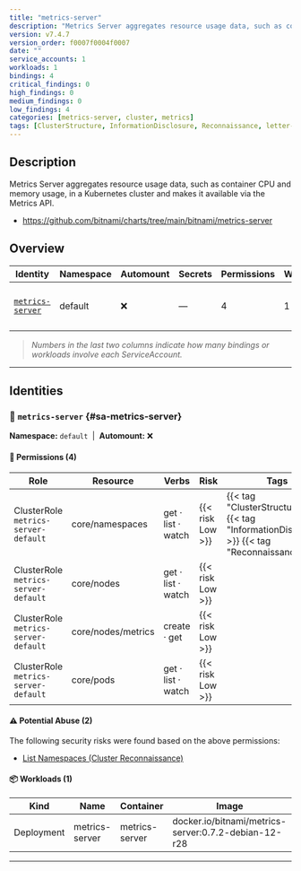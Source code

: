 ```yaml
---
title: "metrics-server"
description: "Metrics Server aggregates resource usage data, such as container CPU and memory usage, in a Kubernetes cluster and makes it available via the Metrics API."
version: v7.4.7
version_order: f0007f0004f0007
date: ""
service_accounts: 1
workloads: 1
bindings: 4
critical_findings: 0
high_findings: 0
medium_findings: 0
low_findings: 4
categories: [metrics-server, cluster, metrics]
tags: [ClusterStructure, InformationDisclosure, Reconnaissance, letter-M]
---
```


## Description

Metrics Server aggregates resource usage data, such as container CPU and memory usage, in a Kubernetes cluster and makes it available via the Metrics API.

- https://github.com/bitnami/charts/tree/main/bitnami/metrics-server

## Overview

| Identity                               | Namespace | Automount | Secrets | Permissions | Workloads | Risk               |
| -------------------------------------- | --------- | --------- | ------- | ----------- | --------- | ------------------ |
| [`metrics-server`](#sa-metrics-server) | default   | ❌        | —       | 4           | 1         | {{< risk "Low" >}} |

> _Numbers in the last two columns indicate how many bindings or workloads involve each ServiceAccount._

---

## Identities

### 🤖 `metrics-server` {#sa-metrics-server}

**Namespace:** `default`  |  **Automount:** ❌

#### 🔑 Permissions (4)

| Role                                 | Resource           | Verbs              | Risk             | Tags                                                                                            |
| ------------------------------------ | ------------------ | ------------------ | ---------------- | ----------------------------------------------------------------------------------------------- |
| ClusterRole `metrics-server-default` | core/namespaces    | get · list · watch | {{< risk Low >}} | {{< tag "ClusterStructure" >}} {{< tag "InformationDisclosure" >}} {{< tag "Reconnaissance" >}} |
| ClusterRole `metrics-server-default` | core/nodes         | get · list · watch | {{< risk Low >}} |                                                                                                 |
| ClusterRole `metrics-server-default` | core/nodes/metrics | create · get       | {{< risk Low >}} |                                                                                                 |
| ClusterRole `metrics-server-default` | core/pods          | get · list · watch | {{< risk Low >}} |                                                                                                 |

#### ⚠️ Potential Abuse (2)

The following security risks were found based on the above permissions:

- [List Namespaces (Cluster Reconnaissance)](/rules/1082)

#### 📦 Workloads (1)

| Kind       | Name           | Container      | Image                                                |
| ---------- | -------------- | -------------- | ---------------------------------------------------- |
| Deployment | metrics-server | metrics-server | docker.io/bitnami/metrics-server:0.7.2-debian-12-r28 |

---
